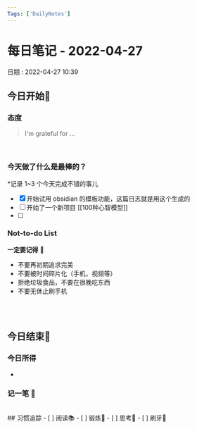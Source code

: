 ```yaml
---
Tags: ['DailyNotes']
---
```

# 每日笔记 - 2022-04-27
日期 : 2022-04-27 10:39


## 今日开始🌅    
### 态度
> I'm grateful for ...

<br>

### 今天做了什么是最棒的？
*记录 1~3 个今天完成不错的事儿
- [x]  开始试用 obsidian 的模板功能，这篇日志就是用这个生成的 
- [ ]  开始了一个新项目 [[100种心智模型]] 
- [ ]  

### Not-to-do List
**一定要记得** 🔴
- 不要再初期追求完美
- 不要被时间碎片化（手机，视频等）
- 拒绝垃圾食品，不要在很晚吃东西
- 不要无休止刷手机


<br>
<br>

## 今日结束🎴
### 今日所得
-


### 记一笔 📝


<br>
## 习惯追踪
- [ ] 阅读📚 
- [ ] 锻炼🥊
- [ ] 思考🧠
- [ ] 刷牙🦷
